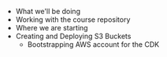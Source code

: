 - What we'll be doing
- Working with the course repository
- Where we are starting
- Creating and Deploying S3 Buckets
  - Bootstrapping AWS account for the CDK